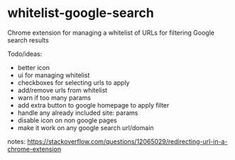 # whitelist-google-search
Chrome extension for managing a whitelist of URLs for filtering Google search results

Todo/ideas:
- better icon
- ui for managing whitelist
- checkboxes for selecting urls to apply
- add/remove urls from whitelist
- warn if too many params
- add extra button to google homepage to apply filter
- handle any already included site: params
- disable icon on non google pages
- make it work on any google search url/domain

notes:
https://stackoverflow.com/questions/12065029/redirecting-url-in-a-chrome-extension